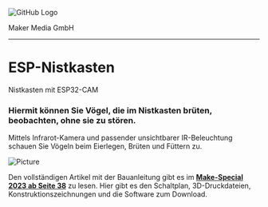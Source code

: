 
![GitHub Logo](http://www.heise.de/make/icons/make_logo.png)

Maker Media GmbH
*** 

# ESP-Nistkasten
Nistkasten mit ESP32-CAM

### Hiermit können Sie Vögel, die im Nistkasten brüten, beobachten, ohne sie zu stören.

Mittels Infrarot-Kamera und passender unsichtbarer IR-Beleuchtung schauen Sie Vögeln beim Eierlegen, Brüten und Füttern zu.

![Picture](https://github.com/heise/Internetradio/blob/master/radio.png) 

Den vollständigen Artikel mit der Bauanleitung gibt es im **[Make-Special 2023 ab Seite 38](https://www.heise.de/select/make/2019/1/1551100253897264)** zu lesen. 
Hier gibt es den Schaltplan, 3D-Druckdateien, Konstruktionszeichnungen und die Software zum Download.
